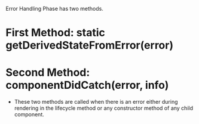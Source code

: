 Error Handling Phase has two methods.

# First Method: static getDerivedStateFromError(error)

# Second Method: componentDidCatch(error, info)

- These two methods are called when there is an error either during rendering in the lifecycle method or any constructor method of any child component.
